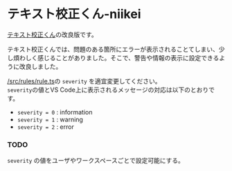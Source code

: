 # テキスト校正くん-niikei

[テキスト校正くん](https://marketplace.visualstudio.com/items?itemName=ICS.japanese-proofreading)の改良版です。

テキスト校正くんでは、問題のある箇所にエラーが表示されることてしまい、少し煩わしく感じることがありました。そこで、警告や情報の表示に設定できるように改良しました。

[/src/rules/rule.ts](src/rules/rule.ts)の `severity` を適宜変更してください。  
`severity`の値とVS Code上に表示されるメッセージの対応は以下のとおりです。

- `severity = 0` : information
- `severity = 1` : warning
- `severity = 2` : error

### TODO
`severity` の値をユーザやワークスペースごとで設定可能にする。